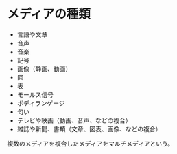 # メディアの種類

- 言語や文章
- 音声
- 音楽
- 記号
- 画像（静画、動画）
- 図
- 表
- モールス信号
- ボディランゲージ
- 匂い
- テレビや映画（動画、音声、などの複合）
- 雑誌や新聞、書類（文章、図表、画像、などの複合）

複数のメディアを複合したメディアをマルチメディアという。
